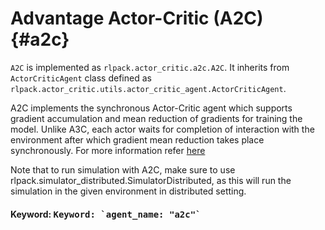 # Advantage Actor-Critic (A2C) {#a2c}

`A2C` is implemented as `rlpack.actor_critic.a2c.A2C`. It inherits from
`ActorCriticAgent` class defined as `rlpack.actor_critic.utils.actor_critic_agent.ActorCriticAgent`.

A2C implements the synchronous Actor-Critic agent which supports gradient accumulation and mean reduction 
of gradients for training the model. Unlike A3C, each actor waits for completion of interaction with the environment 
after which gradient mean reduction takes place synchronously. For more information refer 
[here](https://arxiv.org/abs/1602.01783)

Note that to run simulation with A2C, make sure to use rlpack.simulator_distributed.SimulatorDistributed, as this will
run the simulation in the given environment in distributed setting.

<h4> Keyword: <kbd> Keyword: `agent_name: "a2c"` </kbd> </h4>
